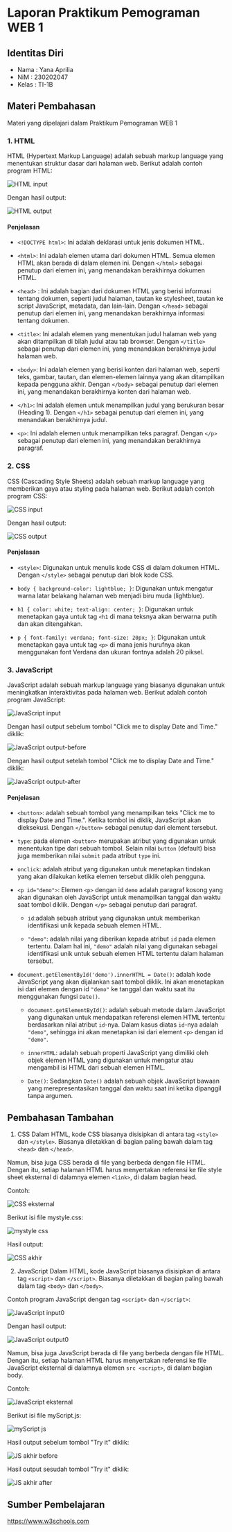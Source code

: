 # Laporan Praktikum Pemograman WEB 1

## Identitas Diri
* Nama : Yana Aprilia
* NiM : 230202047
* Kelas : TI-1B

## Materi Pembahasan
Materi yang dipelajari dalam Praktikum Pemograman WEB 1

### 1. HTML 
HTML (Hypertext Markup Language) adalah sebuah markup language yang menentukan struktur dasar dari halaman web.
Berikut adalah contoh program HTML:

![HTML input](https://github.com/AnayAilirpa/Yana-Aprilia/assets/165096298/5f1202cd-d868-4d09-a940-b6e42dd3b249)

Dengan hasil output:

![HTML output](https://github.com/AnayAilirpa/Yana-Aprilia/assets/165096298/8e5f381d-56e4-4198-8e24-9bf5e10863c4)

#### Penjelasan 
* `<!DOCTYPE html>`: Ini adalah deklarasi untuk jenis dokumen HTML.

* `<html>`: Ini adalah elemen utama dari dokumen HTML. Semua elemen HTML akan berada di dalam elemen ini. Dengan `</html>` sebagai penutup dari elemen ini, yang menandakan berakhirnya dokumen HTML.

* `<head>` : Ini adalah bagian dari dokumen HTML yang berisi informasi tentang dokumen, seperti judul halaman, tautan ke stylesheet, tautan ke script JavaScript, metadata, dan lain-lain. Dengan `</head>` sebagai penutup dari elemen ini, yang menandakan berakhirnya informasi tentang dokumen.

* `<title>`: Ini adalah elemen yang menentukan judul halaman web yang akan ditampilkan di bilah judul atau tab browser. Dengan `</title>` sebagai penutup dari elemen ini, yang menandakan berakhirnya judul halaman web.

* `<body>`: Ini adalah elemen yang berisi konten dari halaman web, seperti teks, gambar, tautan, dan elemen-elemen lainnya yang akan ditampilkan kepada pengguna akhir. Dengan `</body>` sebagai penutup dari elemen ini, yang menandakan berakhirnya konten dari halaman web.

* `</h1>`: Ini adalah elemen untuk menampilkan judul yang berukuran besar (Heading 1). Dengan `</h1>` sebagai penutup dari elemen ini, yang menandakan berakhirnya judul.

* `<p>`: Ini adalah elemen untuk menampilkan teks paragraf. Dengan `</p>` sebagai penutup dari elemen ini, yang menandakan berakhirnya paragraf.


### 2. CSS
CSS (Cascading Style Sheets) adalah sebuah markup language yang memberikan gaya atau styling pada halaman web. Berikut adalah contoh program CSS:

![CSS input](https://github.com/AnayAilirpa/Yana-Aprilia/assets/165096298/7cb6fc8c-cd44-4548-9ba0-6c355782589a)

Dengan hasil output:

![CSS output](https://github.com/AnayAilirpa/Yana-Aprilia/assets/165096298/43414cdd-47f0-40da-8d28-a970286047fc)

#### Penjelasan 
* `<style>`: Digunakan untuk menulis kode CSS di dalam dokumen HTML. Dengan `</style>` sebagai penutup dari blok kode CSS. 

* `body { background-color: lightblue; }`: Digunakan untuk mengatur warna latar belakang halaman web menjadi biru muda (lightblue).

* `h1 { color: white; text-align: center; }`: Digunakan untuk menetapkan gaya untuk tag `<h1` di mana teksnya akan berwarna putih dan akan ditengahkan.

* `p { font-family: verdana; font-size: 20px; }`: Digunakan untuk menetapkan gaya untuk tag `<p>` di mana jenis hurufnya akan menggunakan font Verdana dan ukuran fontnya adalah 20 piksel.

### 3. JavaScript
JavaScript adalah sebuah markup language yang biasanya digunakan untuk meningkatkan interaktivitas pada halaman web. Berikut adalah contoh program JavaScript:

![JavaScript input](https://github.com/AnayAilirpa/Yana-Aprilia/assets/165096298/8e29505b-00bb-4482-821c-5a858e7a4136)

Dengan hasil output sebelum tombol "Click me to display Date and Time." diklik:

![JavaScript output-before](https://github.com/AnayAilirpa/Yana-Aprilia/assets/165096298/3435a80a-dcfb-4b24-a9a2-e3705015a5a6)

Dengan hasil output setelah tombol "Click me to display Date and Time." diklik:

![JavaScript output-after](https://github.com/AnayAilirpa/Yana-Aprilia/assets/165096298/366f54e8-11ad-406f-b7f1-4a54f4373cee)

#### Penjelasan 
* `<button>`: adalah sebuah tombol yang menampilkan teks "Click me to display Date and Time.". Ketika tombol ini diklik, JavaScript akan dieksekusi. Dengan `</button>` sebagai penutup dari element tersebut.

* `type`: pada elemen `<button>` merupakan atribut yang digunakan untuk menentukan tipe dari sebuah tombol. Selain nilai `button` (default) bisa juga memberikan nilai `submit` pada atribut `type` ini.

* `onclick`: adalah atribut yang digunakan untuk menetapkan tindakan yang akan dilakukan ketika elemen tersebut diklik oleh pengguna.

* `<p id="demo">`: Elemen `<p>` dengan id `demo` adalah paragraf kosong yang akan digunakan oleh JavaScript untuk menampilkan tanggal dan waktu saat tombol diklik. Dengan `</p>` sebagai penutup dari paragraf.

  * `id`:adalah sebuah atribut yang digunakan untuk memberikan identifikasi unik kepada sebuah elemen HTML.

  * `"demo"`: adalah nilai yang diberikan kepada atribut `id` pada elemen tertentu. Dalam hal ini, `"demo"` adalah nilai yang digunakan sebagai identifikasi unik untuk sebuah elemen HTML tertentu dalam halaman tersebut.

* `document.getElementById('demo').innerHTML = Date()`: adalah kode JavaScript yang akan dijalankan saat tombol diklik. Ini akan menetapkan isi dari elemen dengan id `"demo"` ke tanggal dan waktu saat itu menggunakan fungsi `Date()`.
  
  * `document.getElementById()`: adalah sebuah metode dalam JavaScript yang digunakan untuk mendapatkan referensi elemen HTML tertentu berdasarkan nilai atribut `id`-nya. Dalam kasus diatas `id`-nya adalah `"demo"`, sehingga ini akan menetapkan isi dari element `<p>` dengan id `"demo"`.
    
  * `innerHTML`: adalah sebuah properti JavaScript yang dimiliki oleh objek elemen HTML yang digunakan untuk mengatur atau mengambil isi HTML dari sebuah elemen HTML.
 
  * `Date()`: Sedangkan `Date()` adalah sebuah objek JavaScript bawaan yang merepresentasikan tanggal dan waktu saat ini ketika dipanggil tanpa argumen.

## Pembahasan Tambahan
1. CSS
Dalam HTML, kode CSS biasanya disisipkan di antara tag `<style>` dan `</style>`. Biasanya diletakkan di bagian paling bawah dalam tag `<head>` dan `</head>`.

Namun, bisa juga CSS berada di file yang berbeda dengan file HTML. Dengan itu, setiap halaman HTML harus menyertakan referensi ke file style sheet eksternal di dalamnya elemen `<link>`, di dalam bagian head.

Contoh: 

![CSS eksternal](https://github.com/AnayAilirpa/Yana-Aprilia/assets/165096298/8f380410-4386-45d6-afb8-5ae49f591547)

Berikut isi file mystyle.css:

![mystyle css](https://github.com/AnayAilirpa/Yana-Aprilia/assets/165096298/c3cd061a-1a74-4e06-9dea-883566d56feb)

Hasil output:

![CSS akhir](https://github.com/AnayAilirpa/Yana-Aprilia/assets/165096298/637e15f0-4982-45e8-b054-63481b12cbac)

2. JavaScript
Dalam HTML, kode JavaScript biasanya disisipkan di antara tag `<script>` dan `</script>`. Biasanya diletakkan di bagian paling bawah dalam tag `<body>` dan `</body>`.

Contoh program JavaScript dengan tag `<script>` dan `</script>`:

![JavaScript input0](https://github.com/AnayAilirpa/Yana-Aprilia/assets/165096298/3f18a73b-0329-48cb-9c7e-846bbe5275b5)

Dengan hasil output:

![JavaScript output0](https://github.com/AnayAilirpa/Yana-Aprilia/assets/165096298/9d7ac2a8-7936-471d-a14b-ff869425c7bd)

Namun, bisa juga JavaScript berada di file yang berbeda dengan file HTML. Dengan itu, setiap halaman HTML harus menyertakan referensi ke file JavaScript eksternal di dalamnya elemen `src <script>`, di dalam bagian body.

Contoh:

![JavaScript eksternal](https://github.com/AnayAilirpa/Yana-Aprilia/assets/165096298/005b03b8-3e4f-4550-803c-01b2b182de92)

Berikut isi file myScript.js:

![myScript js](https://github.com/AnayAilirpa/Yana-Aprilia/assets/165096298/f3a2fd03-f74e-4c76-a055-0b4388110a9b)

Hasil output sebelum tombol "Try it" diklik:

![JS akhir before](https://github.com/AnayAilirpa/Yana-Aprilia/assets/165096298/ab064ec7-be18-48bf-ad68-dc3f4e0cdebc)

Hasil output sesudah tombol "Try it" diklik:

![JS akhir after](https://github.com/AnayAilirpa/Yana-Aprilia/assets/165096298/72a22a42-77c0-4a1f-82ab-4a210c054552)

## Sumber Pembelajaran 
https://www.w3schools.com
